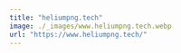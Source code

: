 ```yaml
---
title: "heliumpng.tech"
image: ./_images/www.heliumpng.tech.webp
url: "https://www.heliumpng.tech/"
---
```

